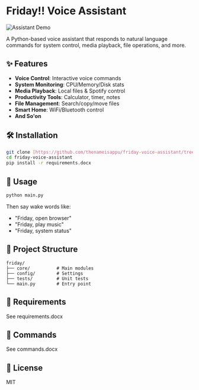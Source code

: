 # Friday!! Voice Assistant

![Assistant Demo](https://placehold.co/1200x400?text=Friday+Voice+Assistant+Demo)

A Python-based voice assistant that responds to natural language commands for system control, media playback, file operations, and more.

## ✨ Features
- **Voice Control**: Interactive voice commands
- **System Monitoring**: CPU/Memory/Disk stats
- **Media Playback**: Local files & Spotify control
- **Productivity Tools**: Calculator, timer, notes
- **File Management**: Search/copy/move files
- **Smart Home**: WiFi/Bluetooth control
- **And So'on**

## 🛠 Installation
```bash
git clone [https://github.com/thenameisappu/friday-voice-assistant/tree/main/Friday!!]
cd friday-voice-assistant
pip install -r requirements.docx
```

## 🚀 Usage
```bash
python main.py
```
Then say wake words like:
- "Friday, open browser"
- "Friday, play music"
- "Friday, system status"

## 📂 Project Structure
```
friday/
├── core/          # Main modules
├── config/        # Settings
├── tests/         # Unit tests
└── main.py        # Entry point
```

## 📝 Requirements
See requirements.docx

## 📝 Commands
See commands.docx

## 📜 License
MIT
